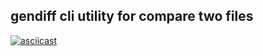 ## gendiff cli utility for compare two files

[![asciicast](https://asciinema.org/a/6VORNupTqHUvc9zTX4TKAeSlW.svg)](https://asciinema.org/a/6VORNupTqHUvc9zTX4TKAeSlW)
